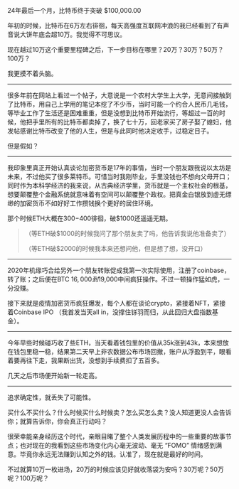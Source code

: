 24年最后一个月，比特币终于突破 $100,000.00

年初的时候，比特币在6万左右徘徊，每天高强度互联网冲浪的我已经看到了有声音说大饼年底会超10万。我觉得不可思议。

现在越过10万这个重要里程碑之后，下一步目标在哪里？20万？30万？50万？100万？

我更摸不着头脑。


---

很多年前在网站上看过一个帖子，大意说是一个农村大学生上大学，无意间接触到了比特币，用自己上学用的笔记本挖了不少币，当时可能一个约合人民币几毛钱，等毕业工作了生活还是困难重重，但是没想到比特币开始流行，等超过一百的时候，他把手里所有的比特币都卖掉了，换了七十万，回老家买了房子娶了媳妇，他发帖感谢比特币改变了他的人生，但是与此同时他决定收手，过稳定日子。

但是假如？


---

我印象里真正开始认真谈论加密货币是17年的事情，当时一个朋友跟我说以太坊是未来，不过他买了很多莱特币。可惜当时我刚毕业，手里没钱也不想向父母开口；同时作为本科学经济的我来说，从古典经济学里，货币就是一个主权社会的根基，想要颠覆整个金融系统就意味着有空间可以颠覆整个政权。把真金白银放到虚无缥缈的加密货币不如好好工作攒钱换个更好的居住环境。

那个时候ETH大概在$300-$400徘徊，破$1000还遥遥无期。

>（等ETH破$1000的时候我问了那个朋友卖了吗，他告诉我说他准备卖了）
>
>（等ETH破$2000的时候我本来还想问他，但是想了想，没开口）


---

2020年机缘巧合给另外一个朋友转账促成我第一次实际使用，注册了coinbase，转了账；之后便在BTC $16,000到$19,000中间疯狂操作。不过一顿操作猛如虎，一分没赚。

接下来就是疫情加密货币疯狂爆发，每个人都在谈论crypto，紧接着NFT，紧接着Coinbase IPO （我首发当天all in，没撑住铩羽而归，从此回归大盘指数基金）。


---

今年早些时候碰巧收了些ETH，当天看着钱包里的价值从35k涨到43k，本来想放在钱包里稳一稳，结果第二天早上非农数据公布市场回撤，账户从浮盈到平，眼看着要再往下走，我果断出货，没想到手续费扣了五百多。

几天之后市场便开始新一轮走高。


---

追求确定性，就丢失了可能性。

买什么不买什么？什么时候买什么时候卖？怎么买怎么卖？没人知道更没人会告诉你；就算告诉你，你会真正行动吗？

很荣幸能亲身经历这个时代，亲眼目睹了整个人类发展历程中的一些重要的故事节点；也对现在的我看到这些市场变化内心毫无波动、毫无 “FOMO” 情绪感到满意。毕竟你永远无法赚到认知之外的钱。认准了，现在就是最好的时间。

不过就算10万一枚进场，20万的时候应该见好就收落袋为安吗？30万呢？50万呢？100万呢？